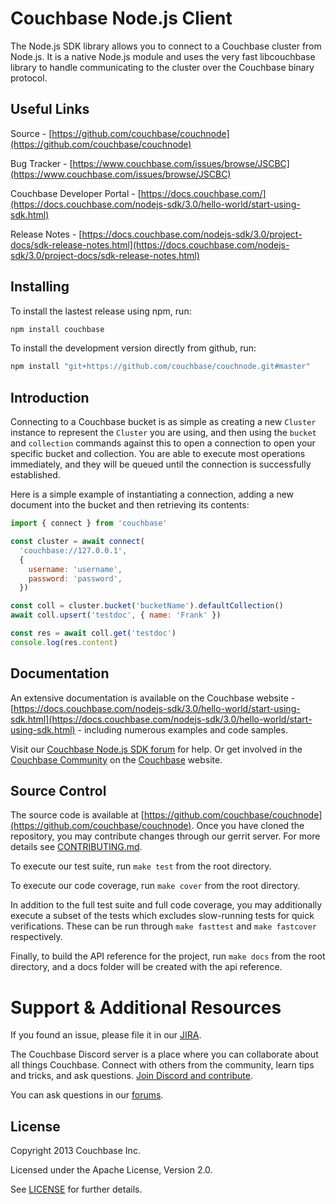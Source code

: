 # Couchbase Node.js Client

The Node.js SDK library allows you to connect to a Couchbase cluster from
Node.js. It is a native Node.js module and uses the very fast libcouchbase
library to handle communicating to the cluster over the Couchbase binary
protocol.

## Useful Links

Source - [https://github.com/couchbase/couchnode](https://github.com/couchbase/couchnode)

Bug Tracker - [https://www.couchbase.com/issues/browse/JSCBC](https://www.couchbase.com/issues/browse/JSCBC)

Couchbase Developer Portal - [https://docs.couchbase.com/](https://docs.couchbase.com/nodejs-sdk/3.0/hello-world/start-using-sdk.html)

Release Notes - [https://docs.couchbase.com/nodejs-sdk/3.0/project-docs/sdk-release-notes.html](https://docs.couchbase.com/nodejs-sdk/3.0/project-docs/sdk-release-notes.html)

## Installing

To install the lastest release using npm, run:

```bash
npm install couchbase
```

To install the development version directly from github, run:

```bash
npm install "git+https://github.com/couchbase/couchnode.git#master"
```

## Introduction

Connecting to a Couchbase bucket is as simple as creating a new `Cluster`
instance to represent the `Cluster` you are using, and then using the
`bucket` and `collection` commands against this to open a connection to
open your specific bucket and collection. You are able to execute most
operations immediately, and they will be queued until the connection is
successfully established.

Here is a simple example of instantiating a connection, adding a new document
into the bucket and then retrieving its contents:

```javascript
import { connect } from 'couchbase'

const cluster = await connect(
  'couchbase://127.0.0.1',
  {
    username: 'username',
    password: 'password',
  })

const coll = cluster.bucket('bucketName').defaultCollection()
await coll.upsert('testdoc', { name: 'Frank' })

const res = await coll.get('testdoc')
console.log(res.content)
```

## Documentation

An extensive documentation is available on the Couchbase website - [https://docs.couchbase.com/nodejs-sdk/3.0/hello-world/start-using-sdk.html](https://docs.couchbase.com/nodejs-sdk/3.0/hello-world/start-using-sdk.html) -
including numerous examples and code samples.

Visit our [Couchbase Node.js SDK forum](https://forums.couchbase.com/c/node-js-sdk) for help.
Or get involved in the [Couchbase Community](https://couchbase.com/community) on the [Couchbase](https://couchbase.com) website.

## Source Control

The source code is available at
[https://github.com/couchbase/couchnode](https://github.com/couchbase/couchnode).
Once you have cloned the repository, you may contribute changes through our
gerrit server. For more details see
[CONTRIBUTING.md](https://github.com/couchbase/couchnode/blob/master/CONTRIBUTING.md).

To execute our test suite, run `make test` from the root directory.

To execute our code coverage, run `make cover` from the root directory.

In addition to the full test suite and full code coverage, you may additionally
execute a subset of the tests which excludes slow-running tests for quick
verifications. These can be run through `make fasttest` and `make fastcover`
respectively.

Finally, to build the API reference for the project, run `make docs` from the
root directory, and a docs folder will be created with the api reference.

# Support & Additional Resources

If you found an issue, please file it in our [JIRA](https://issues.couchbase.com/projects/JSCBC/issues/).

The Couchbase Discord server is a place where you can collaborate about all things Couchbase. Connect with others from the community, learn tips and tricks, and ask questions. [Join Discord and contribute](https://discord.com/invite/sQ5qbPZuTh).

You can ask questions in our [forums](https://forums.couchbase.com/).

## License

Copyright 2013 Couchbase Inc.

Licensed under the Apache License, Version 2.0.

See
[LICENSE](https://github.com/couchbase/couchnode/blob/master/LICENSE)
for further details.
